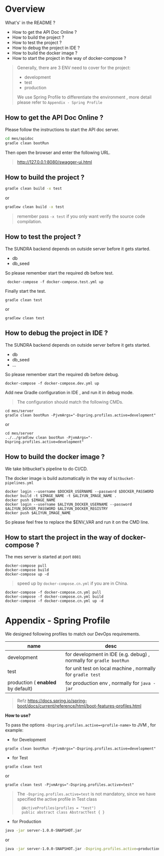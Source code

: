 # Overview

What's' in the README ?

* How to get the API Doc Online ?
* How to build the project ?
* How to test the project ?
* How to debug the project in IDE ?
* How to build the docker image ?
* How to start the project in the way of docker-compose ?

> Generally, there are 3 ENV need to cover for the project:
>
> * development
> * test
> * production
>
> We use Spring Profile to differentiate the environment , more detail please refer to `Appendix - Spring Profile`

## How to get the API Doc Online ?

Please follow the instructions to start the API doc server.

```sh
cd mes/apidoc
gradle clean bootRun
```

Then open the browser and enter the following URL.

> http://127.0.0.1:8080/swagger-ui.html


## How to build the project ?

```sh
gradle clean build -x test
```

or 

```sh
gradlew clean build -x test
```

> remember pass `-x test` if you only want verify the source code compilation.

## How to test the project ?

The SUNDRA backend depends on outside server before it gets started.

* db
* db_seed


So please remember start the required db before test.

```
 docker-compose -f docker-compose.test.yml up
```

Finally start the test.


```
gradle clean test
```

or 

```
gradlew clean test
```


## How to debug the project in IDE ?

The SUNDRA backend depends on outside server before it gets started.

* db
* db_seed
* ...

So please remember start the required db before debug.

```
docker-compose -f docker-compose.dev.yml up
```


Add new Gradle configuration in IDE , and run it in debug mode.

> The configuration should match the following CMDs.

```
cd mes/server
gradle clean bootRun -PjvmArgs="-Dspring.profiles.active=development"
```

or
 
```
cd mes/server
../../gradlew clean bootRun -PjvmArgs="-Dspring.profiles.active=development"
```

## How to build the docker image ?

We take bitbucket's pipeline to do CI/CD.

The docker image is build automatically in the way of `bitbucket-pipelines.yml` 

```
docker login --username $DOCKER_USERNAME --password $DOCKER_PASSWORD
docker build -t $IMAGE_NAME -t $ALIYUN_IMAGE_NAME .
docker push $IMAGE_NAME
docker login --username $ALIYUN_DOCKER_USERNAME --password $ALIYUN_DOCKER_PASSWORD $ALIYUN_DOCKER_REGISTRY
docker push $ALIYUN_IMAGE_NAME
```

So please feel free to replace the $ENV_VAR and run it on the CMD line.

## How to start the project in the way of docker-compose ?

The mes server is started at port `8081`


```
docker-compose pull
docker-compose build
docker-compose up -d
```


> speed up by `docker-compose.cn.yml` if you are in China.

```
docker-compose -f docker-compose.cn.yml pull
docker-compose -f docker-compose.cn.yml build
docker-compose -f docker-compose.cn.yml up -d
```


# Appendix - Spring Profile

We designed following profiles to match our DevOps requirements.

name | desc
---|---
development | for development in IDE (e.g. debug) , normally for `gradle bootRun`
test | for unit test on local machine , normally for `gradle test`
production ( **enabled** by default) | for production env , normally for `java -jar`

> Refz
> https://docs.spring.io/spring-boot/docs/current/reference/html/boot-features-profiles.html

**How to use?**

To pass the options `-Dspring.profiles.active=<profile-name>` to JVM , for example:

* for Development

```
gradle clean bootRun -PjvmArgs="-Dspring.profiles.active=development"
```


* for Test

```
gradle clean test 
```

or

```
gradle clean test -PjvmArgs="-Dspring.profiles.active=test" 
```

> The `-Dspring.profiles.active=test` is not mandatory, since we have specified the active profile in Test class
>
> ```
>   @ActiveProfiles(profiles = "test")
>   public abstract class AbstractTest { }
> ```


* for Production

```sh
java -jar server-1.0.0-SNAPSHOT.jar 
```

or

```sh
java -jar server-1.0.0-SNAPSHOT.jar -Dspring.profiles.active=production 
```



